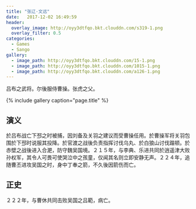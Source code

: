 ```yaml
---
title: "张辽·文远"
date:   2017-12-02 16:49:59
header:
  overlay_image: http://oyy3dtfqo.bkt.clouddn.com/s319-1.png
  overlay_filter: 0.5
categories:
  - Games
  - Sango
gallery:
  - image_path: http://oyy3dtfqo.bkt.clouddn.com/15-1.png
  - image_path: http://oyy3dtfqo.bkt.clouddn.com/1015-1.png
  - image_path: http://oyy3dtfqo.bkt.clouddn.com/a126-1.png
---
```


吕布之武将。尔後服侍曹操。张虎之父。

{% include gallery caption="page.title" %}

## 演义

於吕布战亡下邳之时被捕，因刘备及关羽之建议而受曹操任用。於曹操军将关羽包围於下邳时说服其投降。於官渡之战後负责指挥讨伐乌丸、於白狼山讨伐蹋顿。於赤壁之战後进入合淝，防守魏吴国境。２１５年，与李典、乐进共同於逍遥津大败孙权军，其令人可畏可使哭泣中之孩童，仅闻其名则立即安静无声。２２４年，追随曹丕进攻吴国之时，身中丁奉之箭，不久後因箭伤而亡。

## 正史

２２２年，与曹休共同击败吴国之吕範，病亡。